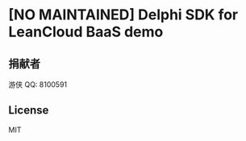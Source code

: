 [NO MAINTAINED] Delphi SDK for LeanCloud BaaS demo
==================================

捐献者
-----------
游侠 QQ: 8100591 

License
-----------
MIT
